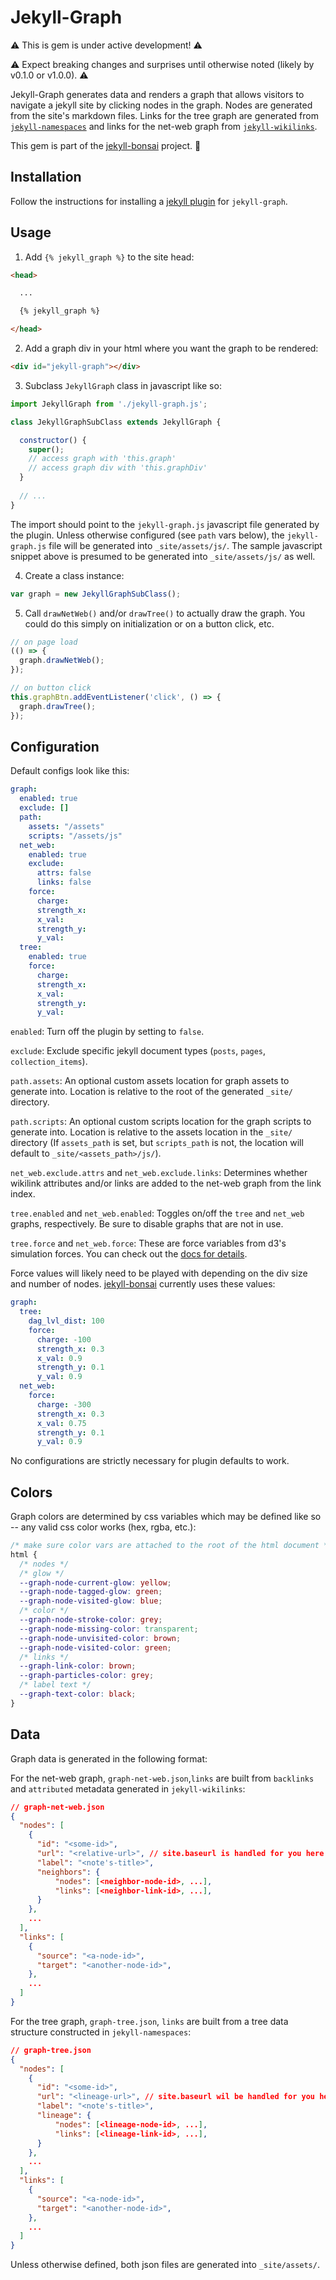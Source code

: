 # Jekyll-Graph

⚠️ This is gem is under active development! ⚠️

⚠️ Expect breaking changes and surprises until otherwise noted (likely by v0.1.0 or v1.0.0). ⚠️

Jekyll-Graph generates data and renders a graph that allows visitors to navigate a jekyll site by clicking nodes in the graph. Nodes are generated from the site's markdown files. Links for the tree graph are generated from [`jekyll-namespaces`](https://github.com/manunamz/jekyll-namespaces) and links for the net-web graph from [`jekyll-wikilinks`](https://github.com/manunamz/jekyll-wikilinks).

This gem is part of the [jekyll-bonsai](https://jekyll-bonsai.netlify.app/) project. 🎋

## Installation

Follow the instructions for installing a [jekyll plugin](https://jekyllrb.com/docs/plugins/installation/) for `jekyll-graph`.

## Usage

1. Add `{% jekyll_graph %}` to the site head:

```html
<head>

  ...

  {% jekyll_graph %}

</head>
```

2. Add a graph div in your html where you want the graph to be rendered:

```html
<div id="jekyll-graph"></div>
```

3. Subclass `JekyllGraph` class in javascript like so:

```javascript
import JekyllGraph from './jekyll-graph.js';

class JekyllGraphSubClass extends JekyllGraph {

  constructor() {
    super();
    // access graph with 'this.graph'
    // access graph div with 'this.graphDiv'
  }
  
  // ...
}
```

The import should point to the `jekyll-graph.js` javascript file generated by the plugin. Unless otherwise configured (see `path` vars below), the `jekyll-graph.js` file will be generated into `_site/assets/js/`. The sample javascript snippet above is presumed to be generated into `_site/assets/js/` as well.

4. Create a class instance:

```javascript
var graph = new JekyllGraphSubClass();
```

5. Call `drawNetWeb()` and/or `drawTree()` to actually draw the graph. You could do this simply on initialization or on a button click, etc.

```javascript
// on page load
(() => {
  graph.drawNetWeb();
});

// on button click
this.graphBtn.addEventListener('click', () => {
  graph.drawTree();
});
```
## Configuration

Default configs look like this:

```yaml
graph:
  enabled: true
  exclude: []
  path:
    assets: "/assets"
    scripts: "/assets/js"
  net_web:
    enabled: true
    exclude:
      attrs: false
      links: false
    force:
      charge:
      strength_x:
      x_val:
      strength_y:
      y_val:
  tree:
    enabled: true
    force:
      charge:
      strength_x:
      x_val:
      strength_y:
      y_val:
```

`enabled`: Turn off the plugin by setting to `false`.

`exclude`: Exclude specific jekyll document types (`posts`, `pages`, `collection_items`).

`path.assets`: An optional custom assets location for graph assets to generate into. Location is relative to the root of the generated `_site/` directory.

`path.scripts`: An optional custom scripts location for the graph scripts to generate into. Location is relative to the assets location in the `_site/` directory (If `assets_path` is set, but `scripts_path` is not, the location will default to `_site/<assets_path>/js/`).

`net_web.exclude.attrs` and `net_web.exclude.links`: Determines whether wikilink attributes and/or links are added to the net-web graph from the link index.

`tree.enabled` and `net_web.enabled`: Toggles on/off the `tree` and `net_web` graphs, respectively. Be sure to disable graphs that are not in use.

`tree.force` and `net_web.force`: These are force variables from d3's simulation forces. You can check out the [docs for details](https://github.com/d3/d3-force#simulation_force).

Force values will likely need to be played with depending on the div size and number of nodes. [jekyll-bonsai](https://manunamz.github.io/jekyll-bonsai/) currently uses these values:

```yaml
graph:
  tree:
    dag_lvl_dist: 100
    force:
      charge: -100
      strength_x: 0.3
      x_val: 0.9
      strength_y: 0.1
      y_val: 0.9
  net_web:
    force:
      charge: -300
      strength_x: 0.3
      x_val: 0.75
      strength_y: 0.1
      y_val: 0.9
```

No configurations are strictly necessary for plugin defaults to work.

## Colors

Graph colors are determined by css variables which may be defined like so -- any valid css color works (hex, rgba, etc.):

```CSS
/* make sure color vars are attached to the root of the html document */
html {
  /* nodes */
  /* glow */
  --graph-node-current-glow: yellow;
  --graph-node-tagged-glow: green;
  --graph-node-visited-glow: blue;
  /* color */
  --graph-node-stroke-color: grey;
  --graph-node-missing-color: transparent;
  --graph-node-unvisited-color: brown;
  --graph-node-visited-color: green;
  /* links */
  --graph-link-color: brown;
  --graph-particles-color: grey;
  /* label text */
  --graph-text-color: black;
}
```

## Data
Graph data is generated in the following format:

For the net-web graph, `graph-net-web.json`,`links` are built from `backlinks` and `attributed` metadata generated in `jekyll-wikilinks`:

```json
// graph-net-web.json
{
  "nodes": [
    {
      "id": "<some-id>",
      "url": "<relative-url>", // site.baseurl is handled for you here
      "label": "<note's-title>",
      "neighbors": {
          "nodes": [<neighbor-node-id>, ...],
          "links": [<neighbor-link-id>, ...],
      }
    },
    ...
  ],
  "links": [
    {
      "source": "<a-node-id>",
      "target": "<another-node-id>",
    },
    ...
  ]
}
```

For the tree graph, `graph-tree.json`, `links` are built from a tree data structure constructed in `jekyll-namespaces`:

```json
// graph-tree.json
{
  "nodes": [
    {
      "id": "<some-id>",
      "url": "<lineage-url>", // site.baseurl wil be handled for you here
      "label": "<note's-title>",
      "lineage": {
          "nodes": [<lineage-node-id>, ...],
          "links": [<lineage-link-id>, ...],
      }
    },
    ...
  ],
  "links": [
    {
      "source": "<a-node-id>",
      "target": "<another-node-id>",
    },
    ...
  ]
}
```

Unless otherwise defined, both json files are generated into `_site/assets/`.
